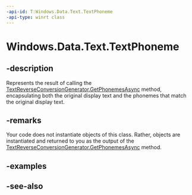 ```yaml
---
-api-id: T:Windows.Data.Text.TextPhoneme
-api-type: winrt class
---
```


<!-- Class syntax.
public class TextPhoneme : Windows.Data.Text.ITextPhoneme
-->

# Windows.Data.Text.TextPhoneme

## -description
Represents the result of calling the [TextReverseConversionGenerator.GetPhonemesAsync](textreverseconversiongenerator_getphonemesasync_395544774.md) method, encapsulating both the original display text and the phonemes that match the original display text.

## -remarks
Your code does not instantiate objects of this class. Rather, objects are instantiated and returned to you as the output of the [TextReverseConversionGenerator.GetPhonemesAsync](textreverseconversiongenerator_getphonemesasync_395544774.md) method.

## -examples

## -see-also

